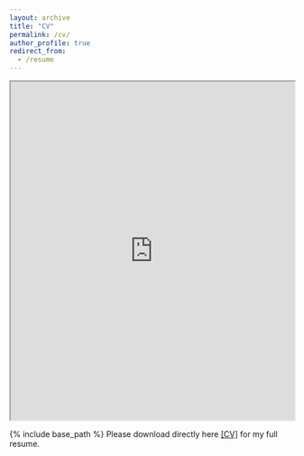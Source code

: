 ```yaml
---
layout: archive
title: "CV"
permalink: /cv/
author_profile: true
redirect_from:
  - /resume
---
```


<iframe src="https://takglobus.github.io/takuyakurihana.github.io/assets/cv_takuya_kurihana_April2025.pdf" width="100%" height="600px"></iframe>


{% include base_path %}
Please download directly here [\[CV\]](https://takglobus.github.io/takuyakurihana.github.io/assets/cv_takuya_kurihana_April2025.pdf) for my full resume. 

